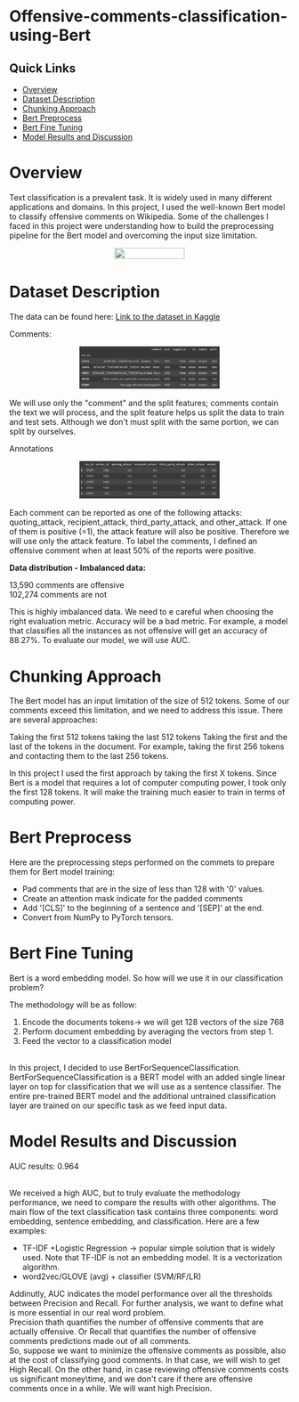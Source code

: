 # Offensive-comments-classification-using-Bert


## Quick Links

  - [Overview](#overview)
  - [Dataset Description](#dataset-description)
  - [Chunking Approach](#chunking-approach)
  - [Bert Preprocess](#bert-preprocess)
  - [Bert Fine Tuning](#bert-fine-tuning)
  - [Model Results and Discussion](#model-results-and-discussion)  


# Overview

Text classification is a prevalent task. It is widely used in many different applications and domains. In this project, I used the well-known Bert model to classify offensive comments on Wikipedia. Some of the challenges I faced in this project were understanding how to build the preprocessing pipeline for the Bert model and overcoming the input size limitation.

<p align="center">
<img src="https://media.geeksforgeeks.org/wp-content/uploads/20200420231335/elmo-eemmbeddings.jpg" width=50% height=50% >
</p>

# Dataset Description

The data can be found here:
[Link to the dataset in Kaggle](https://www.kaggle.com/datasets/jigsaw-team/wikipedia-talk-labels-personal-attacks)

Comments:
<p align="center">
<img src="images/Screenshot 2022-12-05 125317.jpeg" width=50% height=50% >
</p>
We will use only the "comment" and the split features; comments contain the text we will process, and the split feature helps us split the data to train and test sets. Although we don't must split with the same portion, we can split by ourselves.

Annotations
<p align="center">
<img src="images/Screenshot 2022-12-05 125334.jpeg" width=50% height=50% >
</p>

Each comment can be reported as one of the following attacks: quoting_attack, recipient_attack, third_party_attack, and other_attack.
If one of them is positive (=1), the attack feature will also be positive. Therefore we will use only the attack feature. 
To label the comments, I defined an offensive comment when at least 50% of the reports were positive.

**Data distribution - Imbalanced data:**

13,590 comments are offensive
<br>102,274 comments are not 

This is highly imbalanced data. We need to e careful when choosing the right evaluation metric. Accuracy will be a bad metric. For example, a model that classifies all the instances as not offensive will get an accuracy of 88.27%. To evaluate our model, we will use AUC.

# Chunking Approach

The Bert model has an input limitation of the size of 512 tokens. Some of our comments exceed this limitation, and we need to address this issue. There are several approaches:

Taking the first 512 tokens
taking the last 512 tokens
Taking the first and the last of the tokens in the document. For example, taking the first 256 tokens and contacting them to the last 256 tokens.

In this project I used the first approach by taking the first X tokens.
Since Bert is a model that requires a lot of computer computing power, I took only the first 128 tokens. It will make the training much easier to train in terms of computing power.

# Bert Preprocess

Here are the preprocessing steps performed on the commets to prepare them for Bert model training:
* Pad comments that are in the size of less than 128 with '0' values.
* Create an attention mask indicate for the padded comments
* Add '[CLS]' to the beginning of a sentence and '[SEP]' at the end.
* Convert from NumPy to PyTorch tensors.


# Bert Fine Tuning

Bert is a word embedding model. So how will we use it in our classification problem?

The methodology will be as follow:
1. Encode the documents tokens-> we will get 128 vectors of the size 768
2. Perform document embedding by averaging the vectors from step 1. 
3. Feed the vector to a classification model

<br>In this project, I decided to use BertForSequenceClassification.
BertForSequenceClassification is a BERT model with an added single linear layer on top for classification that we will use as a sentence classifier. The entire pre-trained BERT model and the additional untrained classification layer are trained on our specific task as we feed input data.


# Model Results and Discussion

AUC results:  0.964


<br>We received a high AUC, but to truly evaluate the methodology performance, we need to compare the results with other algorithms. The main flow of the text classification task contains three components: word embedding, sentence embedding, and classification.
Here are a few examples:

* TF-IDF +Logistic Regression -> popular simple solution that is widely used. Note that TF-IDF is not an embedding model. It is a vectorization algorithm.
* word2vec/GLOVE (avg) + classifier (SVM/RF/LR)


Addinutly, AUC indicates the model performance over all the thresholds between Precision and Recall. For further analysis, we want to define what is more essential in our real word problem.
<br>Precision thath quantifies the number of offensive comments that are actually offensive. Or Recall that quantifies the number of offensive comments predictions made out of all comments. 
<br>So, suppose we want to minimize the offensive comments as possible, also at the cost of classifying good comments. In that case, we will wish to get High Recall. On the other hand, in case reviewing offensive comments costs us significant money\time, and we don't care if there are offensive comments once in a while. We will want high Precision.

